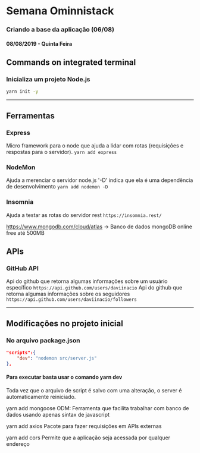 # Semana Ominnistack
### Criando a base da aplicação (06/08)
#### 08/08/2019 - Quinta Feira

## Commands on integrated terminal

### Inicializa um projeto Node.js
```bash
yarn init -y
```
----

## Ferramentas

### Express
Micro framework para o node que ajuda a lidar com rotas (requisições e respostas para o servidor).
``` yarn add express  ```

### NodeMon
Ajuda a merenciar o servidor node.js
'-D' indica que ela é uma dependência de desenvolvimento
``` yarn add nodemon -D ```


### Insomnia
Ajuda a testar as rotas do servidor rest
``` https://insomnia.rest/ ```

https://www.mongodb.com/cloud/atlas
-> Banco de dados mongoDB online free até 500MB

## APIs

### GitHub API
Api do github que retorna algumas informações sobre um usuário específico
``` https://api.github.com/users/daviinacio ```
Api do github que retorna algumas informações sobre os seguidores
``` https://api.github.com/users/daviinacio/followers ```

----

## Modificações no projeto inicial

### No arquivo package.json
```json
"scripts":{
    "dev": "nodemon src/server.js"
},
```

#### Para executar basta usar o comando yarn dev
Toda vez que o arquivo de script é salvo com uma alteração, o server é automaticamente reiniciado.

yarn add mongoose
ODM: Ferramenta que facilita trabalhar com banco de dados usando apenas sintax de javascript

yarn add axios
Pacote para fazer requisições em APIs externas

yarn add cors
Permite que a aplicação seja acessada por qualquer endereço